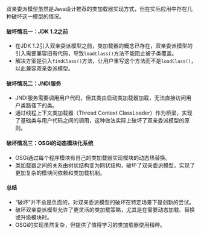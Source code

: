 

双亲委派模型虽然是Java设计推荐的类加载器实现方式，但在实际应用中存在几种破坏这一模型的情况。

#### 破坏情况一：JDK 1.2之前

- 在JDK 1.2引入双亲委派模型之前，类加载器的概念已存在，双亲委派模型的引入需要兼容旧有代码，导致`loadClass()`方法不能阻止被子类覆盖。
- 解决方案是引入`findClass()`方法，让用户重写这个方法而不是`loadClass()`，以此兼容双亲委派模型。

#### 破坏情况二：JNDI服务

- JNDI服务需要调用用户代码，但其类由启动类加载器加载，无法直接访问用户类路径下的类。
- 通过线程上下文类加载器（Thread Context ClassLoader）作为桥梁，实现了基础类与用户代码之间的调用，这种做法实际上破坏了双亲委派模型的原则。

#### 破坏情况三：OSGi的动态模块化系统

- OSGi通过每个程序模块有自己的类加载器实现模块的动态热替换。
- 类加载器之间的关系由树状结构变为网状结构，破坏了双亲委派模型，实现了更加复杂的模块间依赖和类加载机制。

#### 总结

- “破坏”并不总是负面的，对双亲委派模型的破坏在特定场景下是创新的尝试。
- 破坏双亲委派模型允许了更灵活的类加载策略，尤其是在需要动态加载、替换或升级模块时。
- OSGi的实现虽然复杂，但提供了值得学习的类加载器使用精粹。

